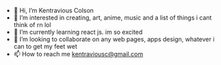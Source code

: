 - 👋 Hi, I’m Kentravious Colson
- 👀 I’m interested in creating, art, anime, music and a list of things i cant think of rn lol
- 🌱 I’m currently learning react js. im so excited
- 💞️ I’m looking to collaborate on any web pages, apps design, whatever i can to get my feet wet
- 📫 How to reach me kentraviousc@gmail.com

<!---
KenTra222/KenTra222 is a ✨ special ✨ repository because its `README.md` (this file) appears on your GitHub profile.
You can click the Preview link to take a look at your changes.
--->
